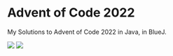 # Advent of Code 2022

My Solutions to Advent of Code 2022 in Java, in BlueJ. 

![](https://img.shields.io/badge/days%20completed-10-red) ![](https://img.shields.io/badge/stars%20⭐-20-yellow)
